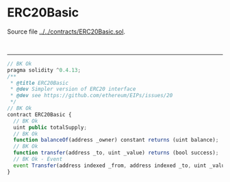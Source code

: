 # ERC20Basic

Source file [../../contracts/ERC20Basic.sol](../../contracts/ERC20Basic.sol).

<br />

<hr />

```javascript
// BK Ok
pragma solidity ^0.4.13;
/**
 * @title ERC20Basic
 * @dev Simpler version of ERC20 interface
 * @dev see https://github.com/ethereum/EIPs/issues/20
 */
// BK Ok
contract ERC20Basic {
  // BK Ok
  uint public totalSupply;
  // BK Ok
  function balanceOf(address _owner) constant returns (uint balance);
  // BK Ok
  function transfer(address _to, uint _value) returns (bool success);
  // BK Ok - Event
  event Transfer(address indexed _from, address indexed _to, uint _value);
}
```
